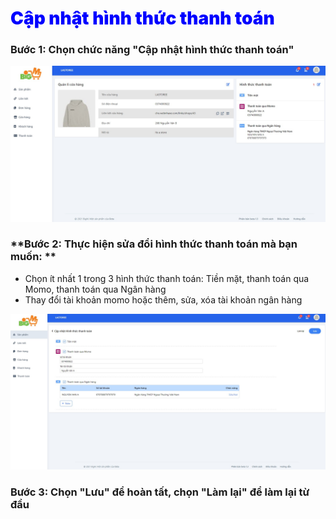 # <span style="color: blue; font-weight:900;"> Cập nhật hình thức thanh toán </span>

### **Bước 1: Chọn chức năng "Cập nhật hình thức thanh toán"**

![](../images/Shop/Updatepayment.png)

### **Bước 2: Thực hiện sửa đổi hình thức thanh toán mà bạn muốn: **

- Chọn ít nhất 1 trong 3 hình thức thanh toán: Tiền mặt, thanh toán qua Momo, thanh toán qua Ngân hàng
- Thay đổi tài khoản momo hoặc thêm, sửa, xóa tài khoản ngân hàng 

![](../images/Shop/updatepayment-2.png)

### **Bước 3: Chọn "Lưu" để hoàn tất, chọn "Làm lại" để làm lại từ đầu**

